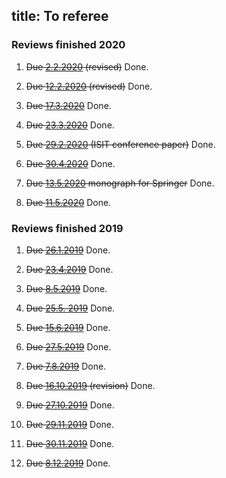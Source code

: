 title: To referee
---




### Reviews finished 2020


1. <del>Due [2.2.2020](podsedkowska2019) (revised)</del>  Done.

1. <del>Due [12.2.2020](dallarno2019) (revised)</del>  Done.

1. <del>Due [17.3.2020](bullock2020)</del>  Done.

1. <del>Due [23.3.2020](haapasalo2020)</del>  Done.

1. <del>Due [29.2.2020](coll2020) (ISIT conference paper)</del> Done.

1. <del>Due [30.4.2020](REF_chakraborty2020)</del>  Done.

1. <del>Due [13.5.2020](hiai2020) monograph for Springer</del> Done.

1. <del>Due [11.5.2020](REF_brasil2020)</del> Done.

### Reviews finished 2019


1. <del>Due [26.1.2019](gour2019)</del> Done.

1. <del>Due [23.4.2019](molnar2019)</del> Done.

2. <del>Due [8.5.2019](labuschagne2019)</del> Done.

3. <del>Due [25.5. 2019](haapasalo2019)</del> Done.

4. <del>Due [15.6.2019](aray2019)</del>  Done.

5. <del>Due [27.5.2019](gzyl2019)</del> Done.

6. <del>Due [7.8.2019](carlen2019)</del> Done.

7. <del>Due [16.10.2019](carlen2019) (revision)</del>  Done.

8. <del>Due [27.10.2019](shahbazi2019)</del> Done.

9. <del>Due [29.11.2019](dallarno2019)</del> Done.
 
9. <del>Due [30.11.2019](pitrik2019)</del> Done.

10. <del>Due [8.12.2019](podsedkowska2019)</del> Done.
 
